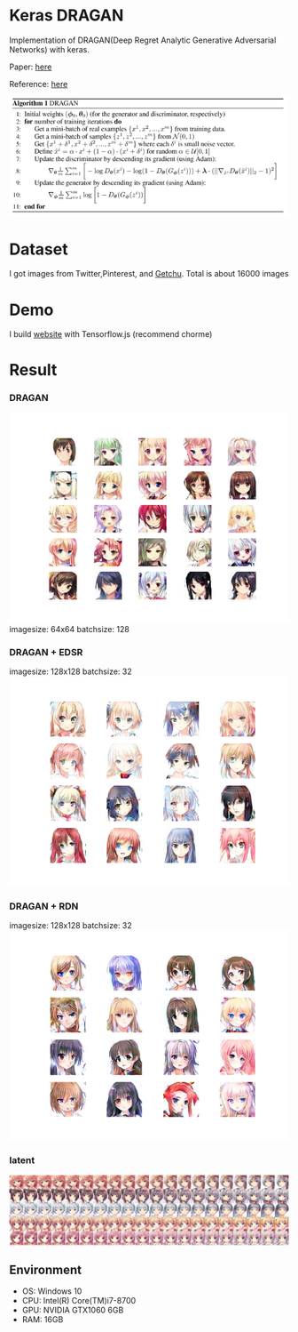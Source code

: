 # Keras DRAGAN

Implementation of DRAGAN(Deep Regret Analytic Generative Adversarial Networks) with keras.

Paper: [here](https://arxiv.org/abs/1705.07215)

Reference: [here](https://github.com/tjwei/GANotebooks/blob/master/dragan-keras.ipynb)


![DRAGAN_Alg](./image/DRAGAN_alg.png)

# Dataset
I got images from Twitter,Pinterest, and [Getchu](http://www.getchu.com/). Total is about 16000 images



# Demo
I build [website](https://girlsgan.herokuapp.com/index.html#/) with Tensorflow.js (recommend chorme)



# Result 
### DRAGAN 
 
![DRAGAN](./image/result.png) 
 imagesize: 64x64 batchsize: 128
 
 
### DRAGAN + EDSR

imagesize: 128x128
batchsize: 32
![DRAGAN2](./EDSR/result.png)

### DRAGAN + RDN

imagesize: 128x128
batchsize: 32
![DRAGAN3](./RDN/result.png)

### latent
![latent](./image/latent.jpg)


## Environment
- OS: Windows 10
- CPU: Intel(R) Core(TM)i7-8700
- GPU: NVIDIA GTX1060 6GB
- RAM: 16GB
